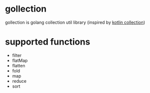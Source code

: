 # gollection
gollection is golang collection util library (inspired by [kotlin collection](https://kotlinlang.org/api/latest/jvm/stdlib/kotlin.collections/index.html))

# supported functions
- filter
- flatMap
- flatten
- fold
- map
- reduce
- sort
